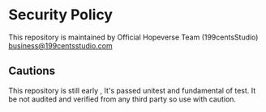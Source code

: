 # Security Policy
This repository is maintained by Official Hopeverse Team (199centsStudio)
business@199centsstudio.com

## Cautions
This repository is still early , It's passed unitest and fundamental of test.
It be not audited and verified from any third party so use with caution.
